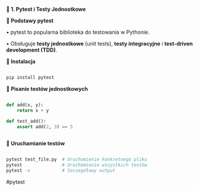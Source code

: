 **📝 1. Pytest i Testy Jednostkowe**

  

**🔹 Podstawy pytest**

• pytest to popularna biblioteka do testowania w Pythonie.

• Obsługuje **testy jednostkowe** (unit tests), **testy integracyjne** i **test-driven development (TDD)**.

**🔹 Instalacja**

```sh

pip install pytest

```

**🔹 Pisanie testów jednostkowych**

```python

def add(x, y):
    return x + y

def test_add():
    assert add(2, 3) == 5
    
```

**🔹 Uruchamianie testów**

```sh

pytest test_file.py  # Uruchomienie konkretnego pliku
pytest               # Uruchomienie wszystkich testów
pytest -v            # Szczegółowy output

```
#pytest